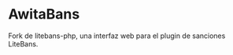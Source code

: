 AwitaBans
===========

Fork de litebans-php, una interfaz web para el plugin de sanciones LiteBans.
